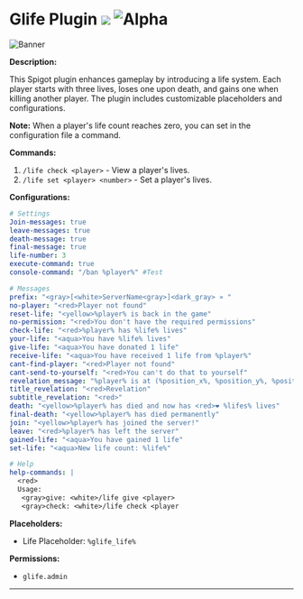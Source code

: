 
# Glife Plugin ![](https://img.shields.io/badge/Platform-Linux-only-blue) ![Alpha](https://img.shields.io/badge/Status-Release-red)

![Banner](https://images-ext-2.discordapp.net/external/K_Vj-_8FzSL7B57Ycey0crHLgwftXVdKUHPVUceQ26c/https/i.postimg.cc/yxBjZCXB/Glifebanner-dsgvgd.jpg?format=webp&width=2560&height=1180)

**Description:**

This Spigot plugin enhances gameplay by introducing a life system. Each player starts with three lives, loses one upon death, and gains one when killing another player. The plugin includes customizable placeholders and configurations.

**Note:** When a player's life count reaches zero, you can set in the configuration file a command.

**Commands:**

1. `/life check <player>` - View a player's lives.
4. `/life set <player> <number>` - Set a player's lives.

**Configurations:**

```yaml
# Settings
Join-messages: true
leave-messages: true
death-message: true
final-message: true
life-number: 3
execute-command: true
console-command: "/ban %player%" #Test

# Messages
prefix: "<gray>[<white>ServerName<gray>]<dark_gray> » "
no-player: "<red>Player not found"
reset-life: "<yellow>%player% is back in the game"
no-permission: "<red>You don't have the required permissions"
check-life: "<red>%player% has %life% lives"
your-life: "<aqua>You have %life% lives"
give-life: "<aqua>You have donated 1 life"
receive-life: "<aqua>You have received 1 life from %player%"
cant-find-player: "<red>Player not found"
cant-send-to-yourself: "<red>You can't do that to yourself"
revelation_message: "%player% is at (%position_x%, %position_y%, %position_z%, %world%)"
title_revelation: "<red>Revelation"
subtitle_revelation: "<red>"
death: "<yellow>%player% has died and now has <red>❤ %lifes% lives"
final-death: "<yellow>%player% has died permanently"
join: "<yellow>%player% has joined the server!"
leave: "<red>%player% has left the server"
gained-life: "<aqua>You have gained 1 life"
set-life: "<aqua>New life count: %life%"

# Help
help-commands: |
  <red>
  Usage:
   <gray>give: <white>/life give <player>
   <gray>check: <white>/life check <player
```

**Placeholders:**

- Life Placeholder: `%glife_life%`

**Permissions:**

- `glife.admin`

---
